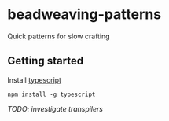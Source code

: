 # beadweaving-patterns

Quick patterns for slow crafting

## Getting started

Install [typescript](https://www.typescriptlang.org/docs/handbook/typescript-in-5-minutes.html)

```
npm install -g typescript
```

_TODO: investigate transpilers_
